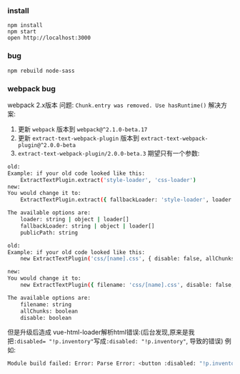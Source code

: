 ### install

```
npm install
npm start
open http://localhost:3000
```

### bug

 `npm rebuild node-sass`

### webpack bug
webpack 2.x版本
问题:
`Chunk.entry was removed. Use hasRuntime()`
解决方案:
1. 更新 `webpack` 版本到 `webpack@^2.1.0-beta.17`
2. 更新 `extract-text-webpack-plugin` 版本到 `extract-text-webpack-plugin@^2.0.0-beta`
3. `extract-text-webpack-plugin/2.0.0-beta.3` 期望只有一个参数:
```bash
old:
Example: if your old code looked like this:
    ExtractTextPlugin.extract('style-loader', 'css-loader')
new:
You would change it to:
    ExtractTextPlugin.extract({ fallbackLoader: 'style-loader', loader: 'css-loader' })

The available options are:
    loader: string | object | loader[]
    fallbackLoader: string | object | loader[]
    publicPath: string
```

```bash
old:
Example: if your old code looked like this:
    new ExtractTextPlugin('css/[name].css', { disable: false, allChunks: true })

new:
You would change it to:
    new ExtractTextPlugin({ filename: 'css/[name].css', disable: false, allChunks: true })

The available options are:
    filename: string
    allChunks: boolean
    disable: boolean

```

但是升级后造成 vue-html-loader解析html错误:(后台发现,原来是我把`:disabled= "!p.inventory"`写成`:disabled: "!p.inventory"`, 导致的错误)
例如:
```bash
Module build failed: Error: Parse Error: <button :disabled: "!p.inventory" @click="addToCart(p)">Add to cart</button>
```
